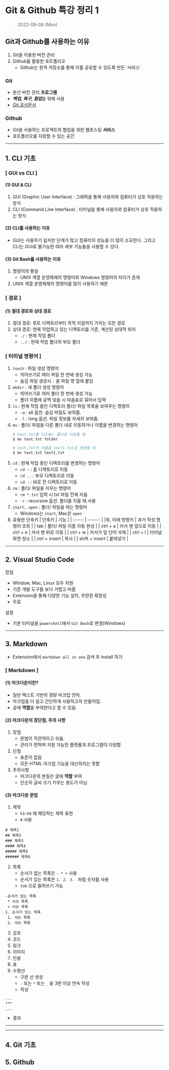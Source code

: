 # Git & Github 특강 정리 1
> 2022-08-08 (Mon)

## Git과 Github를 사용하는 이유
1. Git을 이용한 버전 관리
2. Github를 활용한 포트폴리오
   * Github는 원격 저장소를 통해 이를 공유할 수 있도록 만든 '서비스'
### Git
* 분산 버전 관리 **프로그램**
* ***백업, 복구, 협업***을 위해 사용
* [Git 공식문서](https://git-scm.com/book/ko/v2)
### Github
* Git을 사용하는 프로젝트의 협업을 위한 웹호스팅 **서비스**
* 포트폴리오를 자랑할 수 있는 공간

---
## 1. CLI 기초
### [ GUI vs CLI ]

#### (1) GUI & CLI
1. GUI (Graphic User Interface) : 그래픽을 통해 사용자와 컴퓨터가 상호 작용하는 방식
2. CLI (Command Line Interface) : 터미널을 통해 사용자와 컴퓨터가 상호 작용하는 방식
#### (2) CLI를 사용하는 이유
* GUI는 사용하기 쉽지만 단계가 많고 컴퓨터의 성능을 더 많이 소모한다. 그리고 CLI는 GUI로 불가능한 여러 세부 기능들을 사용할 수 있다.
#### (3) Git Bash를 사용하는 이유
1. 명령어의 통일
   * UNIX 계열 운영체제의 명령어와 Windows 명령어의 차이가 존재
2. UNIX 계열 운영체제의 명령어를 많이 사용하기 때문
### [ 경로 ]
#### (1) 절대 경로와 상대 경로
1. 절대 경로: 루트 디렉토리부터 목적 지점까지 거치는 모든 경로
2. 상대 경로: 현재 작업하고 있는 디렉토리를 기준, 계산된 상대적 위치
    * `./` : 현재 작업 폴더
    * `../` : 현재 작업 폴더의 부모 폴더 
### [ 터미널 명령어 ] 
1. `touch` : 파일 생성 명령어
   * 띄어쓰기로 여러 파일 한 번에 생성 가능
   * 숨김 파일 생성시 `.` 을 파일 명 앞에 붙임
2. `mkdir` : 새 폴더 생성 명령어
   * 띄어쓰기로 여러 폴더 한 번에 생성 가능
   * 폴더 이름에 공백 넣을 시 따옴표로 묶어서 입력
3. `ls` : 현재 작업 중인 디렉토리 폴더/ 파일 목록을 보여주는 명령어
   * `-a` : all 옵션. 숨김 파일도 보여줌.
   * `-l` : long 옵션. 파일 정보를 자세히 보여줌. 
4. `mv` : 폴더/ 파일을 다른 폴더 내로 이동하거나 이름을 변경하는 명령어
   ```bash
   # text.txt를 folder 폴더로 이동할 때
   $ mv text.txt folder

   # text.txt의 이름을 text1.txt로 변경할 때
   $ mv text.txt text1.txt
   ```
5. `cd` : 현재 작업 중인 디렉토리를 변경하는 명령어
   * `cd ~` : 홈 디렉토리로 이동
   * `cd ..` : 부모 디렉토리로 이동
   * `cd -` : 바로 전 디렉토리로 이동
6. `rm` : 폴더/ 파일을 지우는 명령어
   * `rm *.txt` 입력 시 txt 파일 전체 지움
   * `-r` : recursive 옵션. 폴더를 지울 때 사용
7. `start, open` : 폴더/ 파일을 여는 명령어
   * Windows는 `start`, Mac은 `open`
8. 유용한 단축키
   | 단축키 | 기능 |
   | :----: | :-----: |
   |위, 아래 방향키 | 과거 작성 명령어 조회 |
   | tab | 폴더/ 파일 이름 자동 완성 |
   | ctrl + a | 커서 맨 앞으로 이동 |
   | ctrl + e | 커서 맨 뒤로 이동 |
   | ctrl + w | 커서가 앞 단어 삭제 |
   | ctrl + l | 터미널 화면 청소 |
   | ctrl + insert | 복사 |
   | shift + insert | 붙여넣기 | 
---
## 2. Visual Studio Code
장점 
* WIndow, Mac, Linux 모두 지원
* 기존 개발 도구들 보다 가볍고 따름
* Extension을 통해 다양한 기능 설치, 무한한 확장성
* 무료   
  
설정
* 기본 터미널을 `powershell`에서 `Git Bash`로 변경(Windows)
---
## 3. Markdown
* Extension에서 `markdown all in one` 검색 후 install 하기
### [ Markdown ]
#### (1) 마크다운이란?
* 일반 텍스트 기반의 경량 마크업 언어.
* 마크업을 더 쉽고 간단하게 사용하고자 만들어짐.
* 글에 **역할**을 부여한다고 할 수 있음.
#### (2) 마크다운의 장단점, 주의 사항
1. 장점
   * 문법이 직관적이고 쉬움.
   * 관리가 편하며 지원 가능한 플랫폼과 프로그램이 다양함.
2. 단점
   * 표준이 없음
   * 모든 HTML 마크업 기능을 대신하지는 못함
3. 주의사항
   * 마크다운의 본질은 글에 **역할** 부여
   * 단순히 글씨 크기 키우는 용도가 아님
#### (3) 마크다운 문법
1. 제목
   * `h1~h6` 에 해당하는 제목 표현
   * `#` 사용
  ```
  # 제목1
  ## 제목2
  ### 제목3
  #### 제목4
  ##### 제목5
  ###### 제목6
  ```

2. 목록
   * 순서가 없는 목록은 `- * +` 사용
   * 순서가 있는 목록은 `1. 2. 3. ` 처럼 숫자를 사용
   * `tab` 으로 들여쓰기 가능
  ```
  -순서가 없는 목록
   * 서브 목록
   + 서브 목록
 1. 순서가 있는 목록
   1. 서브 목록
   2. 서브 목록
   ```
3. 강조
4. 코드
5. 링크
6. 이미지
7. 인용
8. 표
9.  수평선
    * 구분 선 생성
    * `-` 또는 `*` 또는 `_` 을 3번 이상 연속 작성
    * 작성
   ```
   ---
   ***
   ___
   ```
   * 결과
  ---

---
## 4. Git 기초
## 5. Github
